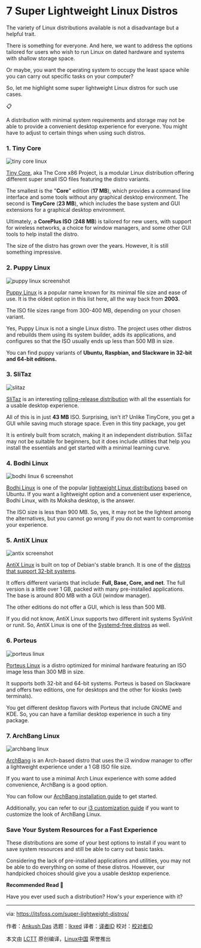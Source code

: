 [#]: subject: "7 Super Lightweight Linux Distros"
[#]: via: "https://itsfoss.com/super-lightweight-distros/"
[#]: author: "Ankush Das https://itsfoss.com/author/ankush/"
[#]: collector: "lkxed"
[#]: translator: "geekpi"
[#]: reviewer: " "
[#]: publisher: " "
[#]: url: " "

7 Super Lightweight Linux Distros
======

The variety of Linux distributions available is not a disadvantage but a helpful trait.

There is something for everyone. And here, we want to address the options tailored for users who wish to run Linux on dated hardware and systems with shallow storage space.

Or maybe, you want the operating system to occupy the least space while you can carry out specific tasks on your computer?

So, let me highlight some super lightweight Linux distros for such use cases.

📋

A distribution with minimal system requirements and storage may not be able to provide a convenient desktop experience for everyone. You might have to adjust to certain things when using such distros.

### 1. Tiny Core

![tiny core linux][1]

[Tiny Core][2], aka The Core x86 Project, is a modular Linux distribution offering different super small ISO files featuring the distro variants.

The smallest is the "**Core**" edition (**17 MB**), which provides a command line interface and some tools without any graphical desktop environment. The second is **TinyCore** (**23 MB**), which includes the base system and GUI extensions for a graphical desktop environment.

Ultimately, a **CorePlus ISO** (**248 MB**) is tailored for new users, with support for wireless networks, a choice for window managers, and some other GUI tools to help install the distro.

The size of the distro has grown over the years. However, it is still something impressive.

### 2. Puppy Linux

![puppy linux screenshot][3]

[Puppy Linux][4] is a popular name known for its minimal file size and ease of use. It is the oldest option in this list here, all the way back from **2003**.

The ISO file sizes range from 300-400 MB, depending on your chosen variant.

Yes, Puppy Linux is not a single Linux distro. The project uses other distros and rebuilds them using its system builder, adds its applications, and configures so that the ISO usually ends up less than 500 MB in size.

You can find puppy variants of **Ubuntu, Raspbian, and Slackware in 32-bit and 64-bit editions.**

### 3. SliTaz

![slitaz][5]

[SliTaz][6] is an interesting [rolling-release distribution][7] with all the essentials for a usable desktop experience.

All of this is in just **43 MB** ISO. Surprising, isn't it? Unlike TinyCore, you get a GUI while saving much storage space. Even in this tiny package, you get

It is entirely built from scratch, making it an independent distribution. SliTaz may not be suitable for beginners, but it does include utilities that help you install the essentials and get started with a minimal learning curve.

### 4. Bodhi Linux

![bodhi linux 6 screenshot][8]

[Bodhi Linux][9] is one of the popular [lightweight Linux distributions][10] based on Ubuntu. If you want a lightweight option and a convenient user experience, Bodhi Linux, with its Moksha desktop, is the answer.

The ISO size is less than 900 MB. So, yes, it may not be the lightest among the alternatives, but you cannot go wrong if you do not want to compromise your experience.

### 5. AntiX Linux

![antix screenshot][11]

[AntiX Linux][12] is built on top of Debian's stable branch. It is one of the [distros that support 32-bit systems][13].

It offers different variants that include: **Full, Base, Core, and net**. The full version is a little over 1 GB, packed with many pre-installed applications. The base is around 800 MB with a GUI (window manager).

The other editions do not offer a GUI, which is less than 500 MB.

If you did not know, AntiX Linux supports two different init systems SysVinit or runit. So, AntiX Linux is one of the [Systemd-free distros][14] as well.

### 6. Porteus

![porteus linux][15]

[Porteus Linux][16] is a distro optimized for minimal hardware featuring an ISO image less than 300 MB in size.

It supports both 32-bit and 64-bit systems. Porteus is based on Slackware and offers two editions, one for desktops and the other for kiosks (web terminals).

You get different desktop flavors with Porteus that include GNOME and KDE. So, you can have a familiar desktop experience in such a tiny package.

### 7. ArchBang Linux

![archbang linux][17]

[ArchBang][18] is an Arch-based distro that uses the i3 window manager to offer a lightweight experience under a 1 GB ISO file size.

If you want to use a minimal Arch Linux experience with some added convenience, ArchBang is a good option.

You can follow our [ArchBang installation guide][19] to get started.

Additionally, you can refer to our [i3 customization guide][20] if you want to customize the look of ArchBang Linux.

### Save Your System Resources for a Fast Experience

These distributions are some of your best options to install if you want to save system resources and still be able to carry out basic tasks.

Considering the lack of pre-installed applications and utilities, you may not be able to do everything on some of these distros. However, our handpicked choices should give you a usable desktop experience.

**Recommended Read 📖**

Have you ever used such a distribution? How's your experience with it?

--------------------------------------------------------------------------------

via: https://itsfoss.com/super-lightweight-distros/

作者：[Ankush Das][a]
选题：[lkxed][b]
译者：[译者ID](https://github.com/译者ID)
校对：[校对者ID](https://github.com/校对者ID)

本文由 [LCTT](https://github.com/LCTT/TranslateProject) 原创编译，[Linux中国](https://linux.cn/) 荣誉推出

[a]: https://itsfoss.com/author/ankush/
[b]: https://github.com/lkxed/
[1]: https://itsfoss.com/content/images/2023/04/tiny-core-linux.png
[2]: http://tinycorelinux.net/?ref=itsfoss.com
[3]: https://itsfoss.com/content/images/2023/04/puppy-linux.jpg
[4]: https://puppylinux-woof-ce.github.io/?ref=itsfoss.com
[5]: https://itsfoss.com/content/images/2023/04/slitaz.jpg
[6]: https://www.slitaz.org/en/?ref=itsfoss.com
[7]: https://itsfoss.com/rolling-release/
[8]: https://itsfoss.com/content/images/2023/04/bodhi-linux-6.jpg
[9]: https://www.bodhilinux.com/?ref=itsfoss.com
[10]: https://itsfoss.com/lightweight-linux-beginners/
[11]: https://itsfoss.com/content/images/2023/04/antix.jpg
[12]: https://antixlinux.com/?ref=itsfoss.com
[13]: https://itsfoss.com/32-bit-linux-distributions/
[14]: https://itsfoss.com/systemd-free-distros/
[15]: https://itsfoss.com/content/images/2023/04/porteus-linux.jpg
[16]: http://www.porteus.org/?ref=itsfoss.com
[17]: https://itsfoss.com/content/images/2023/04/archbang-linux.jpg
[18]: https://archbang.org/?ref=itsfoss.com
[19]: https://itsfoss.com/install-archbang/
[20]: https://itsfoss.com/i3-customization/